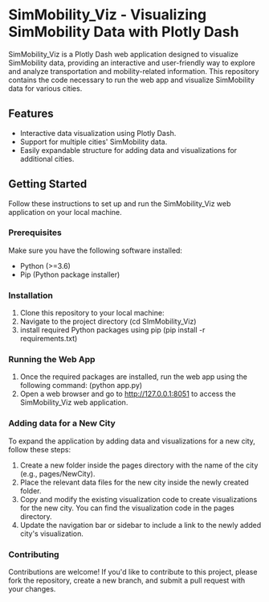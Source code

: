 # SimMobility_Viz - Visualizing SimMobility Data with Plotly Dash

SimMobility_Viz is a Plotly Dash web application designed to visualize SimMobility data, providing an interactive and user-friendly way to explore and analyze transportation and mobility-related information. This repository contains the code necessary to run the web app and visualize SimMobility data for various cities.

## Features

- Interactive data visualization using Plotly Dash.
- Support for multiple cities' SimMobility data.
- Easily expandable structure for adding data and visualizations for additional cities.

## Getting Started

Follow these instructions to set up and run the SimMobility_Viz web application on your local machine.

### Prerequisites

Make sure you have the following software installed:

- Python (>=3.6)
- Pip (Python package installer)

### Installation

1. Clone this repository to your local machine:
2. Navigate to the project directory (cd SImMobility_Viz)
3. install required Python packages using pip (pip install -r requirements.txt)

### Running the Web  App
1. Once the required packages are installed, run the web app using the following command: (python app.py)
2. Open a web browser and go to http://127.0.0.1:8051 to access the SimMobility_Viz web application.

### Adding data for a New City
To expand the application by adding data and visualizations for a new city, follow these steps:
1. Create a new folder inside the pages directory with the name of the city (e.g., pages/NewCity).
2. Place the relevant data files for the new city inside the newly created folder.
3. Copy and modify the existing visualization code to create visualizations for the new city. You can find the visualization code in the pages directory.
4. Update the navigation bar or sidebar to include a link to the newly added city's visualization.

### Contributing
Contributions are welcome! If you'd like to contribute to this project, please fork the repository, create a new branch, and submit a pull request with your changes.
